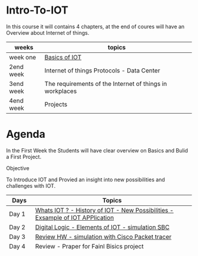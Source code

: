 # Intro-To-IOT



In this course it will contains 4 chapters, at the end of coures will have an Overview about Internet of things.  


| weeks  | topics |
| ------------- | ------------- |
| week one | [Basics of IOT ](https://github.com/Rawaalawadii/Introduction-to-IOT/blob/main/README.md) |
| 2end week | Internet of things Protocols - Data Center|
| 3end week | The requirements of the Internet of things in workplaces  |
| 4end week | Projects  |






# Agenda 

In the First Week the Students will have clear overview on Basics and Bulid a First Project. 

Objective

To Introduce IOT and Provied an insight into new possibilities  and challenges with IOT. 


| Days   | Topics  |
| ------------- | ------------- |
| Day 1 | [Whats IOT ? - History of IOT - New Possibilities - Exsample of IOT APPlication](https://github.com/Rawaalawadii/Introduction-to-IOT/blob/main/README.md)  |
| Day 2 |  [Digital Logic  - Elements of IOT - simulation SBC](https://github.com/Rawaalawadii/Introduction-to-IOT/blob/main/README.md) |
| Day 3 |  [Review HW - simulation with Cisco Packet tracer ](https://github.com/Rawaalawadii/Review-HW---simulation-CiscoPackettracer-) |
| Day 4 |  Review - Praper for Fainl Bisics project |
| Last day  | [Project](https://github.com/Rawaalawadii/Project-weekone-/blob/main/README.md)  |






summary

- The Internet of Things (IoT) connects all objects to the Internet.
- Devices can communicate with each other and with the cloud.
- This will lead to innovative applications. 
- Introduction to digital logic
- Signals
- Types of signals 




The second week 

In Secound Week the Students will have a Introduction in Network and DataCenter.  

Objective 
To Present a new Introduction in Network and DataCenter



| Days   | Topics  |
| ------------- | ------------- |
| Day 1 | [Intro to network - network and IOT - simulation with Cisco Packet tracer ](https://github.com/Rawaalawadii/Intro-to-network) |
| Day 2 |  https://github.com/Rawaalawadii/-internet-protocol-stack  |
| Day 3 |[ IOT Network Mangment - intro to IOT System architecture - IOT & IP](https://github.com/Rawaalawadii/Intro-to-cloud) |
| Day 4 | [Connectivity Of smart Object - data Rate - Range ](https://github.com/Rawaalawadii/IOT-blocks)|
| Last day  | [Projects](https://github.com/Rawaalawadii/Project-weektwo/edit/main/README.md)  |

 


summary

 - what is the network. 
 - what is DC.  
 - what is the technology used in DC Room. 
 - What IOt and Networks 



the third week 

In Third Week the Students will have a IOT System Architecture and Network Design.  

Objective 
To Present a new IOT System Architecture and Network Design



| Days   | Topics  |
| ------------- | ------------- |
| Day 1 |https://github.com/Rawaalawadii/IOT-Protocols---TCP-UDP---Https-https-/blob/main/README.md |
| Day 2-3 |[ IOT Protocols - TCP / UDP - Https /https ](https://github.com/Rawaalawadii/IOT-Protocols---TCP-UDP---Https-https-/blob/main/README.md) |
| Day 4 |  Projects |




 
 
 






